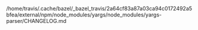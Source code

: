/home/travis/.cache/bazel/_bazel_travis/2a64cf83a87a03ca94c0172492a5bfea/external/npm/node_modules/yargs/node_modules/yargs-parser/CHANGELOG.md